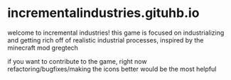 # incrementalindustries.gituhb.io
welcome to incremental industries! this game is focused on industrializing and getting rich off of realistic industrial processes, inspired by the minecraft mod gregtech

if you want to contribute to the game, right now refactoring/bugfixes/making the icons better would be the most helpful
